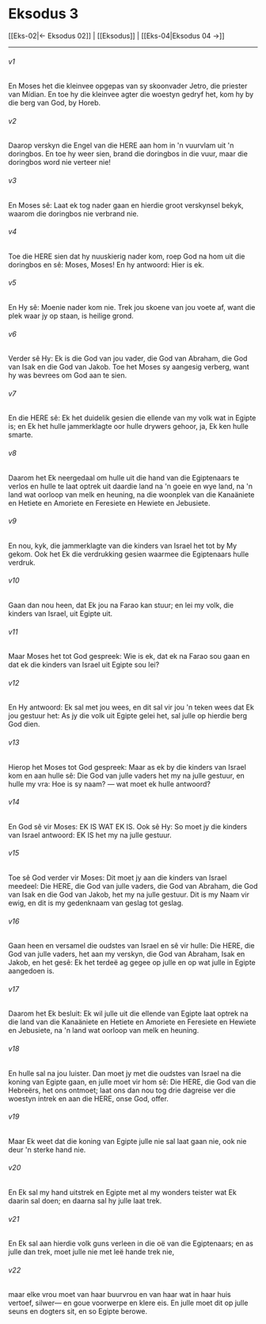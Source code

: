 # Eksodus 3

[[Eks-02|← Eksodus 02]] | [[Eksodus]] | [[Eks-04|Eksodus 04 →]]
***

###### v1
En Moses het die kleinvee opgepas van sy skoonvader Jetro, die priester van Mídian. En toe hy die kleinvee agter die woestyn gedryf het, kom hy by die berg van God, by Horeb. 
###### v2
Daarop verskyn die Engel van die HERE aan hom in 'n vuurvlam uit 'n doringbos. En toe hy weer sien, brand die doringbos in die vuur, maar die doringbos word nie verteer nie! 
###### v3
En Moses sê: Laat ek tog nader gaan en hierdie groot verskynsel bekyk, waarom die doringbos nie verbrand nie. 
###### v4
Toe die HERE sien dat hy nuuskierig nader kom, roep God na hom uit die doringbos en sê: Moses, Moses! En hy antwoord: Hier is ek. 
###### v5
En Hy sê: Moenie nader kom nie. Trek jou skoene van jou voete af, want die plek waar jy op staan, is heilige grond. 
###### v6
Verder sê Hy: Ek is die God van jou vader, die God van Abraham, die God van Isak en die God van Jakob. Toe het Moses sy aangesig verberg, want hy was bevrees om God aan te sien. 
###### v7
En die HERE sê: Ek het duidelik gesien die ellende van my volk wat in Egipte is; en Ek het hulle jammerklagte oor hulle drywers gehoor, ja, Ek ken hulle smarte. 
###### v8
Daarom het Ek neergedaal om hulle uit die hand van die Egiptenaars te verlos en hulle te laat optrek uit daardie land na 'n goeie en wye land, na 'n land wat oorloop van melk en heuning, na die woonplek van die Kanaäniete en Hetiete en Amoriete en Feresiete en Hewiete en Jebusiete. 
###### v9
En nou, kyk, die jammerklagte van die kinders van Israel het tot by My gekom. Ook het Ek die verdrukking gesien waarmee die Egiptenaars hulle verdruk. 
###### v10
Gaan dan nou heen, dat Ek jou na Farao kan stuur; en lei my volk, die kinders van Israel, uit Egipte uit. 
###### v11
Maar Moses het tot God gespreek: Wie is ek, dat ek na Farao sou gaan en dat ek die kinders van Israel uit Egipte sou lei? 
###### v12
En Hy antwoord: Ek sal met jou wees, en dit sal vir jou 'n teken wees dat Ek jou gestuur het: As jy die volk uit Egipte gelei het, sal julle op hierdie berg God dien. 
###### v13
Hierop het Moses tot God gespreek: Maar as ek by die kinders van Israel kom en aan hulle sê: Die God van julle vaders het my na julle gestuur, en hulle my vra: Hoe is sy naam? — wat moet ek hulle antwoord? 
###### v14
En God sê vir Moses: EK IS WAT EK IS. Ook sê Hy: So moet jy die kinders van Israel antwoord: EK IS het my na julle gestuur. 
###### v15
Toe sê God verder vir Moses: Dit moet jy aan die kinders van Israel meedeel: Die HERE, die God van julle vaders, die God van Abraham, die God van Isak en die God van Jakob, het my na julle gestuur. Dit is my Naam vir ewig, en dit is my gedenknaam van geslag tot geslag. 
###### v16
Gaan heen en versamel die oudstes van Israel en sê vir hulle: Die HERE, die God van julle vaders, het aan my verskyn, die God van Abraham, Isak en Jakob, en het gesê: Ek het terdeë ag gegee op julle en op wat julle in Egipte aangedoen is. 
###### v17
Daarom het Ek besluit: Ek wil julle uit die ellende van Egipte laat optrek na die land van die Kanaäniete en Hetiete en Amoriete en Feresiete en Hewiete en Jebusiete, na 'n land wat oorloop van melk en heuning. 
###### v18
En hulle sal na jou luister. Dan moet jy met die oudstes van Israel na die koning van Egipte gaan, en julle moet vir hom sê: Die HERE, die God van die Hebreërs, het ons ontmoet; laat ons dan nou tog drie dagreise ver die woestyn intrek en aan die HERE, onse God, offer. 
###### v19
Maar Ek weet dat die koning van Egipte julle nie sal laat gaan nie, ook nie deur 'n sterke hand nie. 
###### v20
En Ek sal my hand uitstrek en Egipte met al my wonders teister wat Ek daarin sal doen; en daarna sal hy julle laat trek. 
###### v21
En Ek sal aan hierdie volk guns verleen in die oë van die Egiptenaars; en as julle dan trek, moet julle nie met leë hande trek nie, 
###### v22
maar elke vrou moet van haar buurvrou en van haar wat in haar huis vertoef, silwer— en goue voorwerpe en klere eis. En julle moet dit op julle seuns en dogters sit, en so Egipte berowe. 
